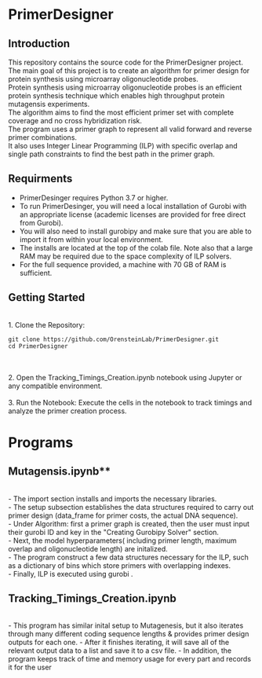 
# PrimerDesigner

## Introduction
 
This repository contains the source code for the PrimerDesigner project. <br>
The main goal of this project is to create an algorithm for primer design for protein synthesis using microarray oligonucleotide probes. <br>
Protein synthesis using microarray oligonucleotide probes is an efficient protein synthesis technique which enables high throughput protein mutagensis experiments.<br>
The algorithm aims to find the most efficient primer set with complete coverage and no cross hybridization risk.<br>
The program uses a primer graph to represent all valid forward and reverse primer combinations.<br>
It also uses Integer Linear Programming (ILP) with specific  overlap and single path constraints to find the best path in the primer graph.<br>


## Requirments

- PrimerDesinger requires Python 3.7 or higher.<br>
- To run PrimerDesinger, you will need a local installation of Gurobi with an appropriate license (academic licenses are provided for free direct from Gurobi).<br>
- You will also need to install gurobipy and make sure that you are able to import it from within your local environment.<br>
- The installs are located at the top of the colab file. Note also that a large RAM may be required due to the space complexity of ILP solvers. <br>
- For the full sequence provided, a machine with 70 GB of RAM is sufficient. <br>

## Getting Started
<br>
1. Clone the Repository:

   ```
   git clone https://github.com/OrensteinLab/PrimerDesigner.git
   cd PrimerDesigner
   ```
<br>
<br>
2. Open the Tracking_Timings_Creation.ipynb notebook using Jupyter or any compatible environment.
<br>
<br>
3. Run the Notebook:
   Execute the cells in the notebook to track timings and analyze the primer creation process.



# Programs

## Mutagensis.ipynb**
<br>
- The import section installs and imports the necessary libraries. <br>
- The setup subsection establishes the data structures required to carry out primer design (data_frame for primer costs, the actual DNA sequence).  <br>
- Under Algorithm: first a primer graph is created, then the user must input their gurobi ID and key in the "Creating Gurobipy Solver" section. <br>
- Next, the model hyperparameters( including primer length, maximum overlap and oligonucleotide length) are initalized.  <br>
- The program construct a few data structures necessary for the ILP, such as a dictionary of bins which store primers with overlapping indexes.<br>
- Finally, ILP is executed using gurobi . 
<br>

## Tracking_Timings_Creation.ipynb
<br>
- This program has similar inital setup to Mutagenesis, but it also iterates through many different coding sequence lengths & provides primer design outputs for each one.
- After it finishes iterating, it will save all of the relevant output data to a list and save it to a csv file.
- In addition, the program keeps track of time and memory usage for every part and records it for the user


